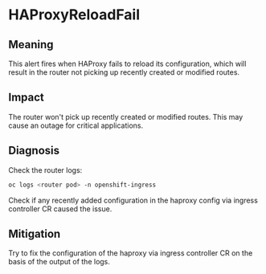 # HAProxyReloadFail

## Meaning

This alert fires when HAProxy fails to reload its configuration, which will
result in the router not picking up recently created or modified routes.

## Impact

The router won't pick up recently created or modified routes. This may cause
an outage for critical applications.

## Diagnosis

Check the router logs:
```sh
oc logs <router pod> -n openshift-ingress
```

Check if any recently added configuration in the haproxy config via ingress
controller CR caused the issue.

## Mitigation

Try to fix the configuration of the haproxy via ingress controller CR on the
basis of the output of the logs.